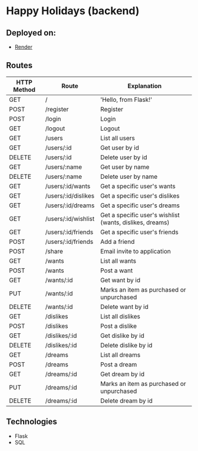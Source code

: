 # Happy Holidays (backend)

## Deployed on:

- [Render](https://happy-holidays-backend.onrender.com/)

## Routes

| HTTP Method | Route               | Explanation                                              |
| ----------- | ------------------- | -------------------------------------------------------- |
| GET         | /                   | 'Hello, from Flask!'                                     |
| POST        | /register           | Register                                                 |
| POST        | /login              | Login                                                    |
| GET         | /logout             | Logout                                                   |
| GET         | /users              | List all users                                           |
| GET         | /users/:id          | Get user by id                                           |
| DELETE      | /users/:id          | Delete user by id                                        |
| GET         | /users/:name        | Get user by name                                         |
| DELETE      | /users/:name        | Delete user by name                                      |
| GET         | /users/:id/wants    | Get a specific user's wants                              |
| GET         | /users/:id/dislikes | Get a specific user's dislikes                           |
| GET         | /users/:id/dreams   | Get a specific user's dreams                             |
| GET         | /users/:id/wishlist | Get a specific user's wishlist (wants, dislikes, dreams) |
| GET         | /users/:id/friends  | Get a specific user's friends                            |
| POST        | /users/:id/friends  | Add a friend                                             |
| POST        | /share              | Email invite to application                              |
| GET         | /wants              | List all wants                                           |
| POST        | /wants              | Post a want                                              |
| GET         | /wants/:id          | Get want by id                                           |
| PUT         | /wants/:id          | Marks an item as purchased or unpurchased                |
| DELETE      | /wants/:id          | Delete want by id                                        |
| GET         | /dislikes           | List all dislikes                                        |
| POST        | /dislikes           | Post a dislike                                           |
| GET         | /dislikes/:id       | Get dislike by id                                        |
| DELETE      | /dislikes/:id       | Delete dislike by id                                     |
| GET         | /dreams             | List all dreams                                          |
| POST        | /dreams             | Post a dream                                             |
| GET         | /dreams/:id         | Get dream by id                                          |
| PUT         | /dreams/:id         | Marks an item as purchased or unpurchased                |
| DELETE      | /dreams/:id         | Delete dream by id                                       |

## Technologies

- Flask
- SQL
